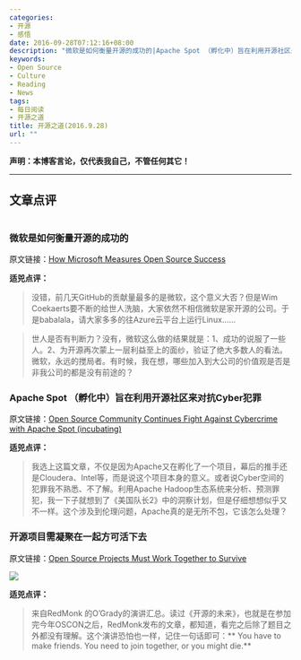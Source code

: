 ```yaml
---
categories:
- 开源
- 感悟
date: 2016-09-28T07:12:16+08:00
description: "微软是如何衡量开源的成功的|Apache Spot （孵化中）旨在利用开源社区来对抗Cyber犯罪|开源项目需凝聚在一起方可活下去"
keywords:
- Open Source
- Culture
- Reading
- News
tags:
- 每日阅读
- 开源之道
title: 开源之道(2016.9.28)
url: ""
---
```


**声明：本博客言论，仅代表我自己，不管任何其它！**

---

## 文章点评

![]()

### 微软是如何衡量开源的成功的
 
原文链接：[How Microsoft Measures Open Source Success](http://www.datamation.com/open-source/how-microsoft-measures-open-source-success.html)

**适兕点评：**

> 没错，前几天GitHub的贡献量最多的是微软，这个意义大否？但是Wim Coekaerts要不断的给世人洗脑，大家依然不相信微软是家开源的公司。于是babalala，请大家多多的往Azure云平台上运行Linux......

> 世人是否有判断力？没有，微软这么做的结果就是：1、成功的说服了一些人。2、为开源再次蒙上一层利益至上的面纱，验证了绝大多数人的看法。微软，永远的搅局者。有时候，我在想，哪些加入到大公司的价值观是否是非我公司的都是没有前途的？

### Apache Spot （孵化中）旨在利用开源社区来对抗Cyber犯罪

原文链接：[Open Source Community Continues Fight Against Cybercrime with Apache Spot (incubating)](http://www.econotimes.com/Open-Source-Community-Continues-Fight-Against-Cybercrime-with-Apache-Spot-incubating-321200)

**适兕点评：**

> 我选上这篇文章，不仅是因为Apache又在孵化了一个项目，幕后的推手还是Cloudera、Intel等，而是说这个项目本身的意义。或者说Cyber空间的犯罪我不熟悉、不了解。利用Apache Hadoop生态系统来分析、预测罪犯，我一下子就想到了《美国队长2》中的洞察计划，但是仔细想想似乎又不一样。这个涉及到伦理问题，Apache真的是无所不包，它该怎么处理？

### 开源项目需凝聚在一起方可活下去

原文链接：[Open Source Projects Must Work Together to Survive](https://www.linux.com/news/open-source-projects-must-work-together-survive)

![](https://www.linux.com/sites/lcom/files/styles/rendered_file/public/stephen-ogrady.png?itok=hzlx4xut)

**适兕点评：**

> 来自RedMonk 的O’Grady的演讲汇总。读过《开源的未来》，也就是在参加完今年OSCON之后，RedMonk发布的文章，都知道，看完之后除了题目之外都没有理解。这个演讲恐怕也一样，记住一句话即可：** You have to make friends. You need to join together, or you might die.**
